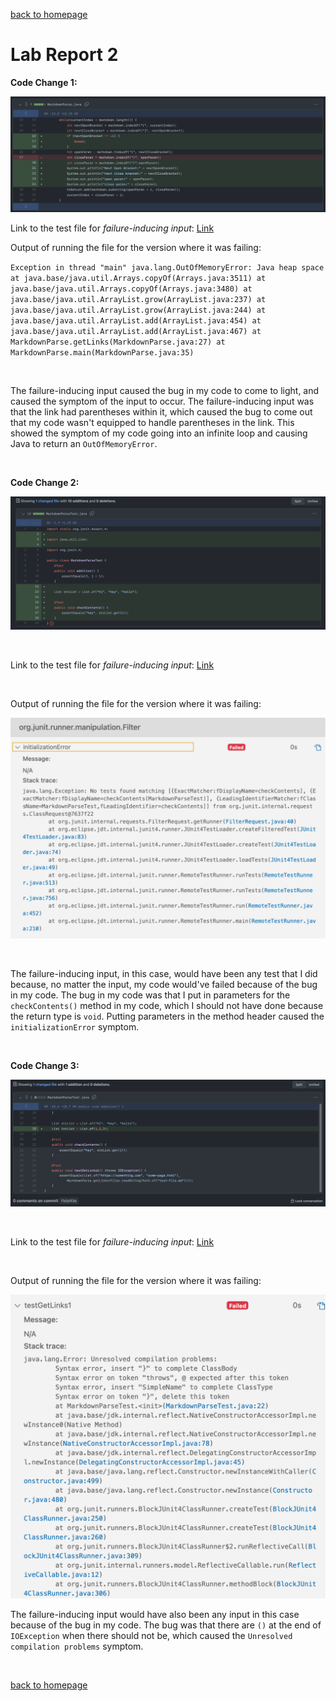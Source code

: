 [back to homepage](index.md)

# Lab Report 2

**Code Change 1:**

![image](CodeChangeDiff1.png)

Link to the test file for *failure-inducing input*: [Link](test-file3.md)

Output of running the file for the version where it was failing:

`Exception in thread "main" java.lang.OutOfMemoryError: Java heap space
        at java.base/java.util.Arrays.copyOf(Arrays.java:3511)
        at java.base/java.util.Arrays.copyOf(Arrays.java:3480)
        at java.base/java.util.ArrayList.grow(ArrayList.java:237)
        at java.base/java.util.ArrayList.grow(ArrayList.java:244)
        at java.base/java.util.ArrayList.add(ArrayList.java:454)
        at java.base/java.util.ArrayList.add(ArrayList.java:467)
        at MarkdownParse.getLinks(MarkdownParse.java:27)
        at MarkdownParse.main(MarkdownParse.java:35)`

<br />

The failure-inducing input caused the bug in my code to come to light, and caused the symptom of the input to occur. The failure-inducing input was that the link had parentheses within it, which caused the bug to come out that my code wasn't equipped to handle parentheses in the link. This showed the symptom of my code going into an infinite loop and causing Java to return an `OutOfMemoryError`.

<br />

**Code Change 2:**

![image](CodeChangeDiff2.png)

<br />

Link to the test file for *failure-inducing input*: [Link](MarkdownParseTest.md)

<br />

Output of running the file for the version where it was failing:

![image](FailureInducingInput2.png)

<br />

The failure-inducing input, in this case, would have been any test that I did because, no matter the input, my code would've failed because of the bug in my code. The bug in my code was that I put in parameters for the `checkContents()` method in my code, which I should not have done because the return type is `void`. Putting parameters in the method header caused the `initializationError` symptom.

<br />

**Code Change 3:**

![image](CodeChangeDiff3.png)

<br />

Link to the test file for *failure-inducing input*: [Link](MarkdownParseTest.md)

<br />

Output of running the file for the version where it was failing:

![image](errorMessage.png)

The failure-inducing input would have also been any input in this case because of the bug in my code. The bug was that there are `()` at the end of `IOException` when there should not be, which caused the `Unresolved compilation problems` symptom.


<br />

[back to homepage](index.md)